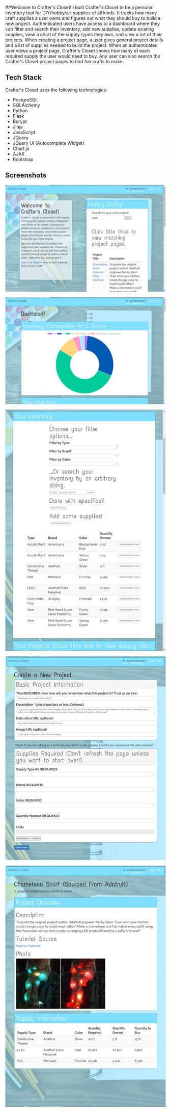 ##Welcome to Crafter's Closet!
I built Crafter's Closet to be a personal inventory tool for DIY/hobby/art supplies of all kinds. It tracks how many craft supplies a user owns and figures out what they should buy to build a new project. Authenticated users have access to a dashboard where they can filter and search their inventory, add new supplies, update existing supplies, view a chart of the supply types they own, and view a list of their projects. When creating a project page, a user gives general project details and a list of supplies needed to build the project. When an authenticated user views a project page, Crafter's Closet shows how many of each required supply the user would need to buy. Any user can also search the Crafter's Closet project pages to find fun crafts to make.

## Tech Stack
Crafter's Closet uses the following technologies:

* PostgreSQL
* SQLAlchemy
* Python
* Flask
* Bcrypt
* Jinja
* JavaScript
* JQuery
* JQuery UI (Autocomplete Widget)
* Chart.js
* AJAX
* Bootstrap

## Screenshots

![](static/assets/Screenshots/Homepage.png)

![](static/assets/Screenshots/DashboardChart.png)

![](static/assets/Screenshots/Inventory.png)

![](static/assets/Screenshots/Project-form.png)

![](static/assets/Screenshots/Project-Page.png)